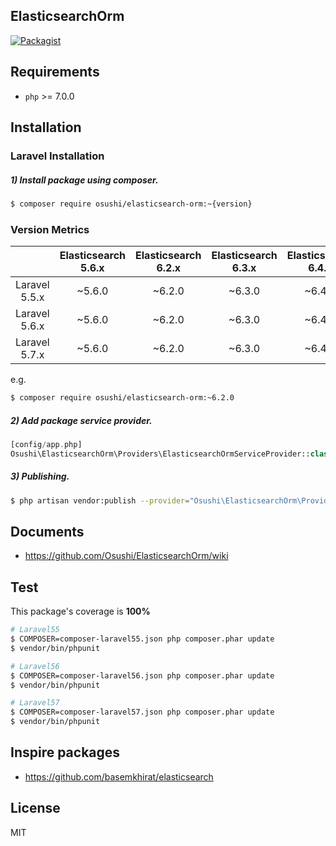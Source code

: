 ## ElasticsearchOrm
[![Packagist](https://img.shields.io/packagist/v/osushi/elasticsearch-orm.svg)](https://packagist.org/packages/osushi/elasticsearch-orm)

## Requirements

- `php` >= 7.0.0

## Installation

### Laravel Installation

##### 1) Install package using composer.

```bash
$ composer require osushi/elasticsearch-orm:~{version}
```

### Version Metrics

||Elasticsearch 5.6.x|Elasticsearch 6.2.x|Elasticsearch 6.3.x|Elasticsearch 6.4.x|Elasticsearch 6.5.x|
|:---:|:---:|:---:|:---:|:---:|:---:|
|Laravel 5.5.x|~5.6.0|~6.2.0|~6.3.0|~6.4.0|~6.5.0|
|Laravel 5.6.x|~5.6.0|~6.2.0|~6.3.0|~6.4.0|~6.5.0|
|Laravel 5.7.x|~5.6.0|~6.2.0|~6.3.0|~6.4.0|~6.5.0|

e.g.
```bash
$ composer require osushi/elasticsearch-orm:~6.2.0
```

##### 2) Add package service provider.

```php
[config/app.php]
Osushi\ElasticsearchOrm\Providers\ElasticsearchOrmServiceProvider::class
```
	
##### 3) Publishing.

```bash
$ php artisan vendor:publish --provider="Osushi\ElasticsearchOrm\Providers\ElasticsearchOrmServiceProvider"
``` 

## Documents
- https://github.com/Osushi/ElasticsearchOrm/wiki

## Test

This package's coverage is **100%**

```bash
# Laravel55
$ COMPOSER=composer-laravel55.json php composer.phar update
$ vendor/bin/phpunit

# Laravel56
$ COMPOSER=composer-laravel56.json php composer.phar update
$ vendor/bin/phpunit

# Laravel57
$ COMPOSER=composer-laravel57.json php composer.phar update
$ vendor/bin/phpunit
```

## Inspire packages
- https://github.com/basemkhirat/elasticsearch 

## License
MIT

